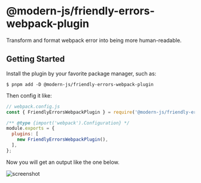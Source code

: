# @modern-js/friendly-errors-webpack-plugin

Transform and format webpack error into being more human-readable.

## Getting Started

Install the plugin by your favorite package manager, such as:

```shell
$ pnpm add -D @modern-js/friendly-errors-webpack-plugin
```

Then config it like:

```js
// webpack.config.js
const { FriendlyErrorsWebpackPlugin } = require('@modern-js/friendly-errors-webpack-plugin');

/** @type {import('webpack').Configuration} */
module.exports = {
  plugins: [
    new FriendlyErrorsWebpackPlugin(),
  ],
};
```

Now you will get an output like the one below.

![screenshot](https://lf3-static.bytednsdoc.com/obj/eden-cn/hrbzheh7lpqulduloj/c6f14fbfb6c8fe734df7979f079d18c36e11be9f.png)
